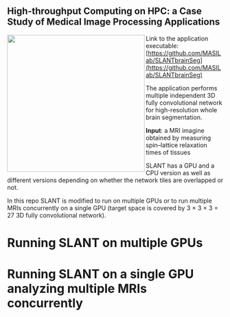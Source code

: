 ## High-throughput Computing on HPC: a Case Study of Medical Image Processing Applications


<img src="https://github.com/MASILab/SLANTbrainSeg/blob/master/screenshot/test_volume_result.jpg" width="320px" align="left" />

Link to the application executable: [https://github.com/MASILab/SLANTbrainSeg](https://github.com/MASILab/SLANTbrainSeg)

The application performs multiple independent 3D fully convolutional network for high-resolution whole brain segmentation. 

**Input**: a MRI imagine obtained by measuring spin–lattice relaxation times of tissues

SLANT has a GPU and a CPU version as well as different versions depending on whether the network tiles are overlapped or not.

In this repo SLANT is modified to run on multiple GPUs or to run multiple MRIs concurrently on a single GPU (target
space is covered by 3 × 3 × 3 = 27 3D fully convolutional network).

# Running SLANT on multiple GPUs

# Running SLANT on a single GPU analyzing multiple MRIs concurrently


